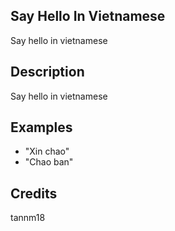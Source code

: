 ## Say Hello In Vietnamese
Say hello in vietnamese

## Description
Say hello in vietnamese

## Examples
 - "Xin chao"
 - "Chao ban"


## Credits
tannm18


